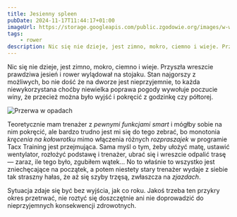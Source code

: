 ```yaml
---
title: Jesienny spleen
pubDate: 2024-11-17T11:44:17+01:00
imageUrl: https://storage.googleapis.com/public.zgodowie.org/images/w-wesolej.jpg
tags:
    - rower
description: Nic się nie dzieje, jest zimno, mokro, ciemno i wieje. Przyszła wreszcie prawdziwa jesień i rower wylądował na stojaku. Stan najgorszy z możliwych, bo nie dość że na dworze jest nieprzyjemnie, to każda niewykorzystana choćby niewielka poprawa pogody wywołuje poczucie winy, że przecież można było wyjść i pokręcić z godzinkę czy półtorej.
---
```


Nic się nie dzieje, jest zimno, mokro, ciemno i wieje. Przyszła wreszcie prawdziwa jesień i rower wylądował na stojaku. Stan najgorszy z możliwych, bo nie dość że na dworze jest nieprzyjemnie, to każda niewykorzystana choćby niewielka poprawa pogody wywołuje poczucie winy, że przecież można było wyjść i pokręcić z godzinkę czy półtorej.

![Przerwa w opadach](https://storage.googleapis.com/public.zgodowie.org/images/w-wesolej.jpg 'Mój nowy rower na przejażdżce w Wesołej')

Teoretycznie mam trenażer z _pewnymi funkcjami smart_ i mógłby sobie na nim pokręcić, ale bardzo trudno jest mi się do tego zebrać, bo monotonia _kręcenia na kołowrotku_ mimo włączenia różnych _rozpraszajek_ w programie Tacx Training jest przejmująca. Sama myśl o tym, żeby ułożyć matę, ustawić wentylator, rozłożyć podstawę i trenażer, ubrać się i wreszcie odpalić trasę &mdash; zaraz, ile tego było, zgubiłem wątek... No to właśnie to wszystko jest zniechęcające na początek, a potem niestety stary trenażer wydaje z siebie tak straszny hałas, że aż się szyby trzęsą, zwłaszcza na _zjazdach_.

Sytuacja zdaje się być bez wyjścia, jak co roku. Jakoś trzeba ten przykry okres przetrwać, nie roztyć się doszczętnie ani nie doprowadzić do nieprzyjemnych konsekwencji zdrowotnych.
